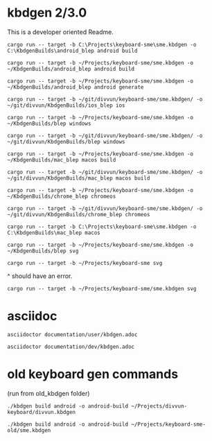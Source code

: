# kbdgen 2/3.0

This is a developer oriented Readme.

`cargo run -- target -b C:\Projects\keyboard-sme\sme.kbdgen -o C:\KbdgenBuilds\android_blep android build`

`cargo run -- target -b ~/Projects/keyboard-sme/sme.kbdgen -o ~/KbdgenBuilds/android_blep android build`

`cargo run -- target -b ~/Projects/keyboard-sme/sme.kbdgen -o ~/KbdgenBuilds/android_blep android generate`



`cargo run -- target -b ~/git/divvun/keyboard-sme/sme.kbdgen/ -o ~/git/divvun/KbdgenBuilds/ios_blep ios`


`cargo run -- target -b ~/Projects/keyboard-sme/sme.kbdgen -o ~/KbdgenBuilds/blep windows`

`cargo run -- target -b ~/git/divvun/keyboard-sme/sme.kbdgen/ -o ~/git/divvun/KbdgenBuilds/blep windows`


`cargo run -- target -b ~/Projects/keyboard-sme/sme.kbdgen -o ~/KbdgenBuilds/mac_blep macos build`

`cargo run -- target -b ~/git/divvun/keyboard-sme/sme.kbdgen/ -o ~/git/divvun/KbdgenBuilds/mac_blep macos build`


`cargo run -- target -b ~/Projects/keyboard-sme/sme.kbdgen -o ~/KbdgenBuilds/chrome_blep chromeos`

`cargo run -- target -b ~/git/divvun/keyboard-sme/sme.kbdgen/ -o ~/git/divvun/KbdgenBuilds/chrome_blep chromeos`


`cargo run -- target -b C:\Projects\keyboard-sme\sme.kbdgen -o C:\KbdgenBuilds\mac_blep macos`

`cargo run -- target -b ~/Projects/keyboard-sme/sme.kbdgen -o ~/KbdgenBuilds/blep svg`

`cargo run -- target -b ~/Projects/keyboard-sme svg`

^ should have an error.

`cargo run -- target -b ~/Projects/keyboard-sme/sme.kbdgen svg`

# asciidoc

`asciidoctor documentation/user/kbdgen.adoc`

`asciidoctor documentation/dev/kbdgen.adoc`

# old keyboard gen commands

(run from old_kbdgen folder)

`./kbdgen build android -o android-build ~/Projects/divvun-keyboard/divvun.kbdgen`

`./kbdgen build android -o android-build ~/Projects/keyboard-sme-old/sme.kbdgen`